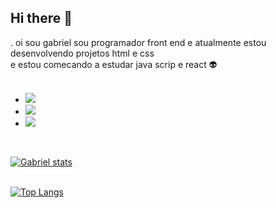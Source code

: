 ## Hi there 👋
.
oi sou gabriel sou programador front end e atualmente estou desenvolvendo projetos html e css<br>
 e estou comecando a estudar java scrip e react :alien:
 <br>
 <br>
 - <img src="https://img.shields.io/badge/HTML5-E34F26?style=for-the-badge&logo=html5&logoColor=white"/>
 - <img src="https://img.shields.io/badge/CSS3-1572B6?style=for-the-badge&logo=css3&logoColor=white"/>
 - <img src="https://img.shields.io/badge/JavaScript-F7DF1E?style=for-the-badge&logo=javascript&logoColor=black"/>
 <br>
 
[![Gabriel stats](https://github-readme-stats.vercel.app/api?username=Gabrielbooy)](https://github.com/anuraghazra/github-readme-stats)
 <br>
 <br>

 [![Top Langs](https://github-readme-stats.vercel.app/api/top-langs/?username=Gabrielbooy)](https://github.com/anuraghazra/github-readme-stats)
